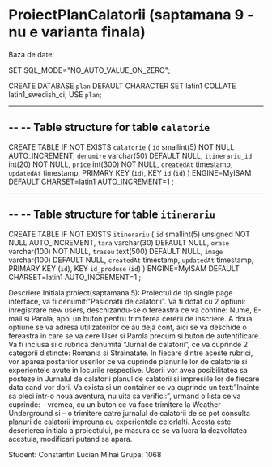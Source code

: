 # ProiectPlanCalatorii (saptamana 9 - nu e varianta finala)

Baza de date:

SET SQL_MODE="NO_AUTO_VALUE_ON_ZERO";


CREATE DATABASE `plan` DEFAULT CHARACTER SET latin1 COLLATE latin1_swedish_ci;
USE `plan`;

-- --------------------------------------------------------

--
-- Table structure for table `calatorie`
--

CREATE TABLE IF NOT EXISTS `calatorie` (
  `id` smallint(5) NOT NULL AUTO_INCREMENT,
  `denumire` varchar(50) DEFAULT NULL,
  `itinerariu_id` int(20) NOT NULL,
  `price` int(300) NOT NULL,
  `createdAt` timestamp,
  `updatedAt` timestamp,
  PRIMARY KEY (`id`),
  KEY `id` (`id`)
) ENGINE=MyISAM  DEFAULT CHARSET=latin1 AUTO_INCREMENT=1 ;

-- --------------------------------------------------------

--
-- Table structure for table `itinerariu`
--

CREATE TABLE IF NOT EXISTS `itinerariu` (
  `id` smallint(5) unsigned NOT NULL AUTO_INCREMENT,
  `tara` varchar(30) DEFAULT NULL,
  `orase` varchar(100) NOT NULL,
  `traseu` text(500) DEFAULT NULL,
  `image` varchar(100) DEFAULT NULL,
  `createdAt` timestamp,
  `updatedAt` timestamp,
  PRIMARY KEY (`id`),
  KEY `id_produse` (`id`)
) ENGINE=MyISAM  DEFAULT CHARSET=latin1 AUTO_INCREMENT=1 ;




Descriere Initiala proiect(saptamana 5):
Proiectul de tip single page interface, va fi denumit:”Pasionatii de calatorii”.
Va fi dotat cu 2 optiuni: inregistrare new users, deschizandu-se o fereastra ce va contine: Nume, E-mail si Parola, apoi un buton pentru trimiterea cererii de inscriere. A doua optiune se va adresa utilizatorilor ce au deja cont, aici se va deschide o fereastra in care se va cere User si Parola precum si buton de autentificare.
Va fi inclusa si o rubrica denumita “Jurnal de calatorii”, ce va cuprinde 2 categorii distincte: Romania si Strainatate. In fiecare dintre aceste rubrici, vor aparea postarilor userilor ce va cuprinde planurile lor de calatorie si experientele avute in locurile respective.
Userii vor avea posibilitatea sa posteze in Jurnalul de calatorii planul de calatorii si impresiile lor de fiecare data cand vor dori.
Va exista si un container ce va cuprinde un text:”Inainte sa pleci intr-o noua aventura, nu uita sa verifici:”, urmand o lista ce va cuprinde: - vremea, cu un buton ce va face trimitere la Weather Underground si – o trimitere catre jurnalul de calatorii de se pot consulta planuri de calatorii impreuna cu experientele celorlalti.
Acesta este descrierea initiala a proiectului, pe masura ce se va lucra la dezvoltatea acestuia, modificari putand sa apara.


Student: Constantin Lucian Mihai
Grupa: 1068
